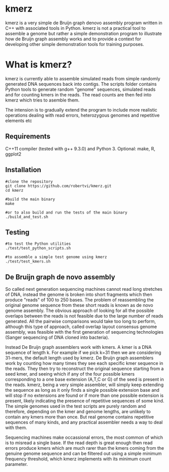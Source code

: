 # kmerz
kmerz is a very simple de Bruijn graph denovo assembly program written in C++ with associated tools in Python. kmerz is not a practical tool to assemble a genome but rather a simple demonstration program to illustrate how de Bruijn graph assembly works and to provide a context for developing other simple demonstration tools for training purposes.

# What is kmerz?
kmerz is currently able to assemble simulated reads from simple randomly generated DNA sequences back into contigs. The scripts folder contains Python tools to generate random "genome" sequences, simulated reads and for counting kmers in the reads. The read counts are then fed into kmerz which tries to asemble them.

The intension is to gradually extend the program to include more realistic operations dealing with read errors, heterozygous genomes and repetitive elements etc

## Requirements

C++11 compiler (tested with g++ 9.3.0) and Python 3.
Optional: make, R, ggplot2

## Installation

    #clone the repository
    git clone https://github.com/robertvi/kmerz.git
    cd kmerz

    #build the main binary
    make

    #or to also build and run the tests of the main binary
    ./build_and_test.sh

## Testing

    #to test the Python utilities
    ./test/test_python_scripts.sh

    #to assemble a simple test genome using kmerz
    ./test/test_kmers.sh

## De Bruijn graph de novo assembly
So called next generation sequencing machines cannot read long stretches of DNA, instead the genome is broken into short fragments which then produce "reads" of 100 to 250 bases. The problem of reassembling the original genome sequence from these short reads is known as de novo genome assembly. The obvious approach of looking for all the possible overlaps between the reads is not feasible due to the large number of reads generated. All the pairwise comparisons would take too long to perform, although this type of approach, called overlap layout consensus genome assembly, was feasible with the first generation of sequencing technologies (Sanger sequencing of DNA cloned into bacteria).

Instead De Bruijn graph assemblers work with kmers. A kmer is a DNA sequence of length k. For example if we pick k=31 then we are considering 31-mers, the default length used by kmerz. De Bruijn graph assemblers work by counting how many times they see each specific kmer sequence in the reads. They then try to reconstruct the original sequence starting from a seed kmer, and seeing which if any of the four possible kmers corresponding to a one base extension (A,T,C or G) of the seed is present in the reads. kmerz, being a very simple assembler, will simply keep extending the sequence as long as it only finds a single possible extension base and will stop if no extensions are found or if more than one possible extension is present, likely indicating the presence of repetitive sequences of some kind. The simple genomes used in the test scripts are purely random and therefore, depending on the kmer and genome lengths, are unlikely to contain any kmers more than once. But real genome contains repetitive sequences of many kinds, and any practical assembler needs a way to deal with them.

Sequencing machines make occassional errors, the most common of which is to misread a single base. If the read depth is great enough then read errors produce kmers which are much rarer than the kmers coming from the genuine genome sequence and can be filtered out using a simple minimum frequency threshold, which kmerz implements with its minimum count parameter.
